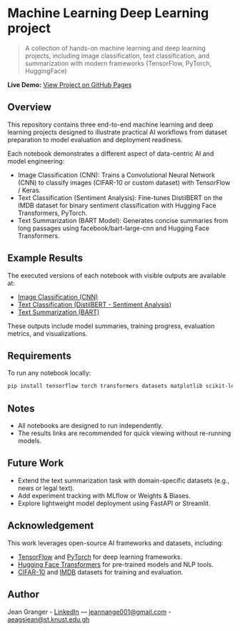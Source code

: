 # Machine Learning Deep Learning project
> A collection of hands-on machine learning and deep learning projects, including image classification, text classification, and summarization with modern frameworks (TensorFlow, PyTorch, HuggingFace)

**Live Demo:** [View Project on GitHub Pages](https://<jean-granger>.github.io/Machine-Learning---Deep-Learning-project/)

## Overview
This repository contains three end-to-end machine learning and deep learning projects designed to illustrate practical AI workflows from dataset preparation to model evaluation and deployment readiness.

Each notebook demonstrates a different aspect of data-centric AI and model engineering:
- Image Classification (CNN): Trains a Convolutional Neural Network (CNN) to classify images (CIFAR-10 or custom dataset) with TensorFlow / Keras.
- Text Classification (Sentiment Analysis): Fine-tunes DistilBERT on the IMDB dataset for binary sentiment classification with Hugging Face Transformers, PyTorch.
- Text Summarization (BART Model): Generates concise summaries from long passages using facebook/bart-large-cnn and Hugging Face Transformers.

## Example Results
The executed versions of each notebook with visible outputs are available at:
- [Image Classification (CNN)](https://<jean-granger>.github.io/Machine-Learning---Deep-Learning-project/exports/image_classification_cnn.html)
- [Text Classification (DistilBERT - Sentiment Analysis)](https://<jean-granger>.github.io/Machine-Learning---Deep-Learning-project/exports/text_classification_bert.html)
- [Text Summarization (BART)](https://<jean-granger>.github.io/Machine-Learning---Deep-Learning-project/exports/text_summarization_transformer.html)

These outputs include model summaries, training progress, evaluation metrics, and visualizations.

## Requirements
To run any notebook locally:
```bash
pip install tensorflow torch transformers datasets matplotlib scikit-learn
```
## Notes
- All notebooks are designed to run independently.
- The results links are recommended for quick viewing without re-running models.

## Future Work

- Extend the text summarization task with domain-specific datasets (e.g., news or legal text).
- Add experiment tracking with MLflow or Weights & Biases.
- Explore lightweight model deployment using FastAPI or Streamlit.

## Acknowledgement 

This work leverages open-source AI frameworks and datasets, including:

- [TensorFlow](https://www.tensorflow.org/) and [PyTorch](https://pytorch.org/) for deep learning frameworks.
- [Hugging Face Transformers](https://huggingface.co/transformers/) for pre-trained models and NLP tools.
- [CIFAR-10](https://www.cs.toronto.edu/~kriz/cifar.html) and [IMDB](https://ai.stanford.edu/~amaas/data/sentiment/) datasets for training and evaluation.

## Author
Jean Granger - 
[LinkedIn](https://linkedin.com/in/ange-granger-jean-365b94320) — jeannange001@gmail.com - aeagsjean@st.knust.edu.gh
